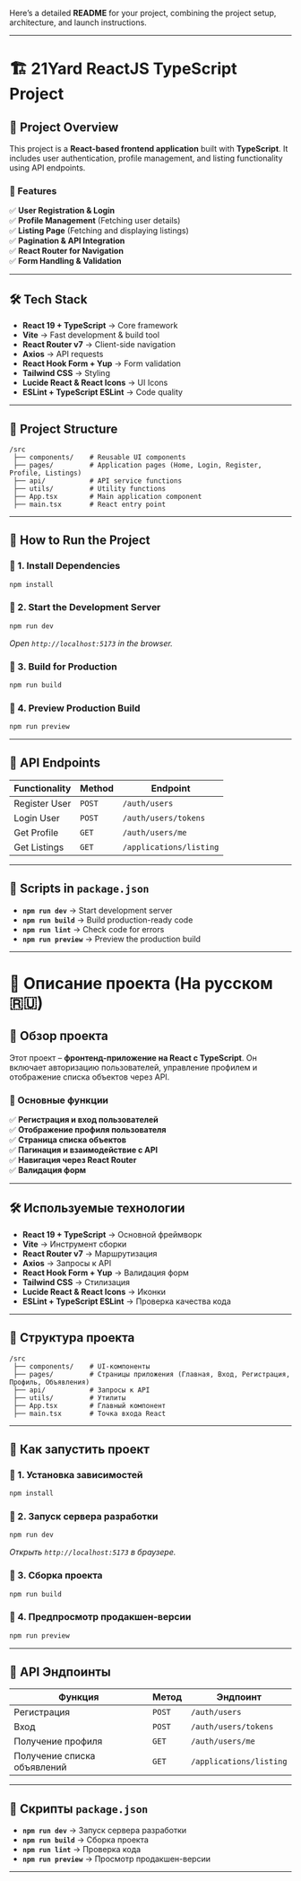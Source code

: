 Here’s a detailed **README** for your project, combining the project setup, architecture, and launch instructions.  

---

# **🏗️ 21Yard ReactJS TypeScript Project**  

## **📌 Project Overview**  
This project is a **React-based frontend application** built with **TypeScript**. It includes user authentication, profile management, and listing functionality using API endpoints.  

### **🔹 Features**  
✅ **User Registration & Login**  
✅ **Profile Management** (Fetching user details)  
✅ **Listing Page** (Fetching and displaying listings)  
✅ **Pagination & API Integration**  
✅ **React Router for Navigation**  
✅ **Form Handling & Validation**  

---

## **🛠️ Tech Stack**  
- **React 19 + TypeScript** → Core framework  
- **Vite** → Fast development & build tool  
- **React Router v7** → Client-side navigation  
- **Axios** → API requests  
- **React Hook Form + Yup** → Form validation  
- **Tailwind CSS** → Styling  
- **Lucide React & React Icons** → UI Icons  
- **ESLint + TypeScript ESLint** → Code quality  

---

## **📂 Project Structure**  
```
/src
 ├── components/    # Reusable UI components
 ├── pages/         # Application pages (Home, Login, Register, Profile, Listings)
 ├── api/           # API service functions
 ├── utils/         # Utility functions
 ├── App.tsx        # Main application component
 ├── main.tsx       # React entry point
```

---

## **🚀 How to Run the Project**  

### **🔹 1. Install Dependencies**  
```sh
npm install
```

### **🔹 2. Start the Development Server**  
```sh
npm run dev
```
_Open `http://localhost:5173` in the browser._  

### **🔹 3. Build for Production**  
```sh
npm run build
```

### **🔹 4. Preview Production Build**  
```sh
npm run preview
```

---

## **🔗 API Endpoints**  
| Functionality  | Method | Endpoint |
|---------------|--------|----------|
| Register User | `POST` | `/auth/users` |
| Login User    | `POST` | `/auth/users/tokens` |
| Get Profile   | `GET`  | `/auth/users/me` |
| Get Listings  | `GET`  | `/applications/listing` |

---

## **📌 Scripts in `package.json`**  
- **`npm run dev`** → Start development server  
- **`npm run build`** → Build production-ready code  
- **`npm run lint`** → Check code for errors  
- **`npm run preview`** → Preview the production build  

---

# **📖 Описание проекта (На русском 🇷🇺)**  

## **📌 Обзор проекта**  
Этот проект – **фронтенд-приложение на React с TypeScript**. Он включает авторизацию пользователей, управление профилем и отображение списка объектов через API.  

### **🔹 Основные функции**  
✅ **Регистрация и вход пользователей**  
✅ **Отображение профиля пользователя**  
✅ **Страница списка объектов**  
✅ **Пагинация и взаимодействие с API**  
✅ **Навигация через React Router**  
✅ **Валидация форм**  

---

## **🛠️ Используемые технологии**  
- **React 19 + TypeScript** → Основной фреймворк  
- **Vite** → Инструмент сборки  
- **React Router v7** → Маршрутизация  
- **Axios** → Запросы к API  
- **React Hook Form + Yup** → Валидация форм  
- **Tailwind CSS** → Стилизация  
- **Lucide React & React Icons** → Иконки  
- **ESLint + TypeScript ESLint** → Проверка качества кода  

---

## **📂 Структура проекта**  
```
/src
 ├── components/    # UI-компоненты
 ├── pages/         # Страницы приложения (Главная, Вход, Регистрация, Профиль, Объявления)
 ├── api/           # Запросы к API
 ├── utils/         # Утилиты
 ├── App.tsx        # Главный компонент
 ├── main.tsx       # Точка входа React
```

---

## **🚀 Как запустить проект**  

### **🔹 1. Установка зависимостей**  
```sh
npm install
```

### **🔹 2. Запуск сервера разработки**  
```sh
npm run dev
```
_Открыть `http://localhost:5173` в браузере._  

### **🔹 3. Сборка проекта**  
```sh
npm run build
```

### **🔹 4. Предпросмотр продакшен-версии**  
```sh
npm run preview
```

---

## **🔗 API Эндпоинты**  
| Функция  | Метод | Эндпоинт |
|----------|--------|----------|
| Регистрация | `POST` | `/auth/users` |
| Вход       | `POST` | `/auth/users/tokens` |
| Получение профиля | `GET` | `/auth/users/me` |
| Получение списка объявлений | `GET` | `/applications/listing` |

---

## **📌 Скрипты `package.json`**  
- **`npm run dev`** → Запуск сервера разработки  
- **`npm run build`** → Сборка проекта  
- **`npm run lint`** → Проверка кода  
- **`npm run preview`** → Просмотр продакшен-версии  

---
